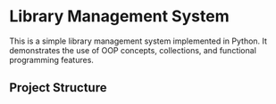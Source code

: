 # Library Management System

This is a simple library management system implemented in Python. It demonstrates the use of OOP concepts, collections, and functional programming features.

## Project Structure
